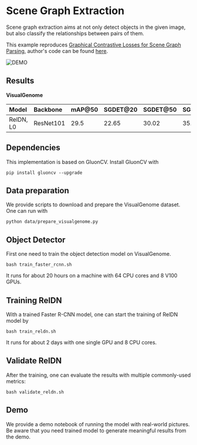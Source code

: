 # Scene Graph Extraction

Scene graph extraction aims at not only detect objects in the given image, but also classify the relationships between pairs of them.

This example reproduces [Graphical Contrastive Losses for Scene Graph Parsing](https://arxiv.org/abs/1903.02728), author's code can be found [here](https://github.com/NVIDIA/ContrastiveLosses4VRD).

![DEMO](https://raw.githubusercontent.com/dmlc/web-data/master/dgl/examples/mxnet/scenegraph/old-couple-pred.png)

## Results

**VisualGenome**

| Model     | Backbone  | mAP@50   | SGDET@20 | SGDET@50 | SGDET@100 | PHRCLS@20 | PHRCLS@50 |PHRCLS@100 | PREDCLS@20 | PREDCLS@50 | PREDCLS@100 |
| :---      | :---      | :---     | :---     | :---     | :---      | :---      | :---      | :---      | :---       | :---       | :---        |
| RelDN, L0 | ResNet101 | 29.5     | 22.65    | 30.02    | 35.04     | 32.84     | 35.60     | 36.26     | 60.58      | 65.53      | 66.51       |

## Dependencies

This implementation is based on GluonCV. Install GluonCV with 

```
pip install gluoncv --upgrade
```

## Data preparation

We provide scripts to download and prepare the VisualGenome dataset. One can run with

```
python data/prepare_visualgenome.py
```

## Object Detector

First one need to train the object detection model on VisualGenome.

```
bash train_faster_rcnn.sh
```

It runs for about 20 hours on a machine with 64 CPU cores and 8 V100 GPUs.

## Training RelDN

With a trained Faster R-CNN model, one can start the training of RelDN model by

```
bash train_reldn.sh
```

It runs for about 2 days with one single GPU and 8 CPU cores.

## Validate RelDN

After the training, one can evaluate the results with multiple commonly-used metrics:

```
bash validate_reldn.sh
```

## Demo

We provide a demo notebook of running the model with real-world pictures. Be aware that you need trained model to generate meaningful results from the demo.

